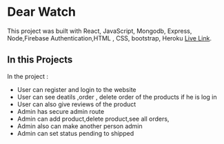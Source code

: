 # Dear Watch

This project was built with React, JavaScript, Mongodb, Express, Node,Firebase Authentication,HTML , CSS, bootstrap, Heroku [Live Link](https://dear-watch.web.app/).

## In this Projects

In the project :

* User can register and login to the website
* User can see deatils ,order , delete order of the products if he is log in
* User can also give reviews of the product
* Admin has secure admin route 
* Admin can add product,delete product,see all orders,
* Admin also can make another person admin
* Admin can set status pending to shipped